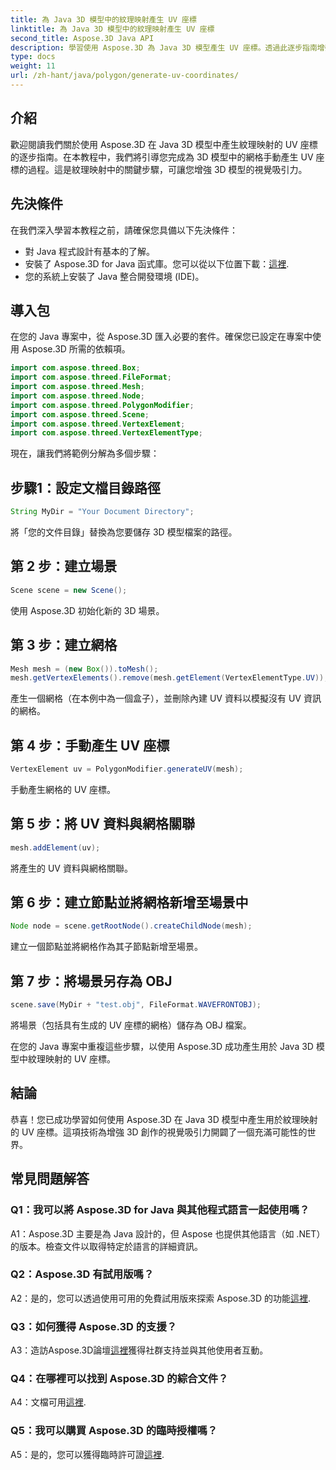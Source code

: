 ```yaml
---
title: 為 Java 3D 模型中的紋理映射產生 UV 座標
linktitle: 為 Java 3D 模型中的紋理映射產生 UV 座標
second_title: Aspose.3D Java API
description: 學習使用 Aspose.3D 為 Java 3D 模型產生 UV 座標。透過此逐步指南增強項目中的紋理映射。
type: docs
weight: 11
url: /zh-hant/java/polygon/generate-uv-coordinates/
---
```

## 介紹

歡迎閱讀我們關於使用 Aspose.3D 在 Java 3D 模型中產生紋理映射的 UV 座標的逐步指南。在本教程中，我們將引導您完成為 3D 模型中的網格手動產生 UV 座標的過程。這是紋理映射中的關鍵步驟，可讓您增強 3D 模型的視覺吸引力。

## 先決條件

在我們深入學習本教程之前，請確保您具備以下先決條件：

- 對 Java 程式設計有基本的了解。
- 安裝了 Aspose.3D for Java 函式庫。您可以從以下位置下載：[這裡](https://releases.aspose.com/3d/java/).
- 您的系統上安裝了 Java 整合開發環境 (IDE)。

## 導入包

在您的 Java 專案中，從 Aspose.3D 匯入必要的套件。確保您已設定在專案中使用 Aspose.3D 所需的依賴項。

```java
import com.aspose.threed.Box;
import com.aspose.threed.FileFormat;
import com.aspose.threed.Mesh;
import com.aspose.threed.Node;
import com.aspose.threed.PolygonModifier;
import com.aspose.threed.Scene;
import com.aspose.threed.VertexElement;
import com.aspose.threed.VertexElementType;
```

現在，讓我們將範例分解為多個步驟：

## 步驟1：設定文檔目錄路徑

```java
String MyDir = "Your Document Directory";
```

將「您的文件目錄」替換為您要儲存 3D 模型檔案的路徑。

## 第 2 步：建立場景

```java
Scene scene = new Scene();
```

使用 Aspose.3D 初始化新的 3D 場景。

## 第 3 步：建立網格

```java
Mesh mesh = (new Box()).toMesh();
mesh.getVertexElements().remove(mesh.getElement(VertexElementType.UV));
```

產生一個網格（在本例中為一個盒子），並刪除內建 UV 資料以模擬沒有 UV 資訊的網格。

## 第 4 步：手動產生 UV 座標

```java
VertexElement uv = PolygonModifier.generateUV(mesh);
```

手動產生網格的 UV 座標。

## 第 5 步：將 UV 資料與網格關聯

```java
mesh.addElement(uv);
```

將產生的 UV 資料與網格關聯。

## 第 6 步：建立節點並將網格新增至場景中

```java
Node node = scene.getRootNode().createChildNode(mesh);
```

建立一個節點並將網格作為其子節點新增至場景。

## 第 7 步：將場景另存為 OBJ

```java
scene.save(MyDir + "test.obj", FileFormat.WAVEFRONTOBJ);
```

將場景（包括具有生成的 UV 座標的網格）儲存為 OBJ 檔案。

在您的 Java 專案中重複這些步驟，以使用 Aspose.3D 成功產生用於 Java 3D 模型中紋理映射的 UV 座標。

## 結論

恭喜！您已成功學習如何使用 Aspose.3D 在 Java 3D 模型中產生用於紋理映射的 UV 座標。這項技術為增強 3D 創作的視覺吸引力開闢了一個充滿可能性的世界。

## 常見問題解答

### Q1：我可以將 Aspose.3D for Java 與其他程式語言一起使用嗎？

A1：Aspose.3D 主要是為 Java 設計的，但 Aspose 也提供其他語言（如 .NET）的版本。檢查文件以取得特定於語言的詳細資訊。

### Q2：Aspose.3D 有試用版嗎？

 A2：是的，您可以透過使用可用的免費試用版來探索 Aspose.3D 的功能[這裡](https://releases.aspose.com/).

### Q3：如何獲得 Aspose.3D 的支援？

A3：造訪Aspose.3D論壇[這裡](https://forum.aspose.com/c/3d/18)獲得社群支持並與其他使用者互動。

### Q4：在哪裡可以找到 Aspose.3D 的綜合文件？

 A4：文檔可用[這裡](https://reference.aspose.com/3d/java/).

### Q5：我可以購買 Aspose.3D 的臨時授權嗎？

 A5：是的，您可以獲得臨時許可證[這裡](https://purchase.aspose.com/temporary-license/).